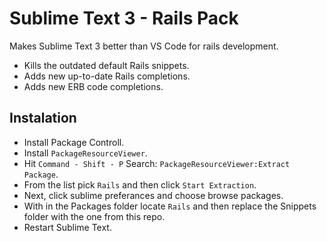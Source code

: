 # Sublime Text 3 - Rails Pack

Makes Sublime Text 3 better than VS Code for rails development.

- Kills the outdated default Rails snippets.
- Adds new up-to-date Rails completions.
- Adds new ERB code completions.


## Instalation

- Install Package Controll.
- Install `PackageResourceViewer`.
- Hit `Command - Shift - P` Search: `PackageResourceViewer:Extract Package`.
- From the list pick `Rails` and then click `Start Extraction`.
- Next, click sublime preferances and choose browse packages.
- With in the Packages folder locate `Rails` and then replace the Snippets folder with the one from this repo.
- Restart Sublime Text.
